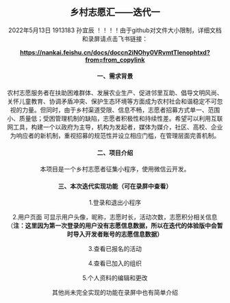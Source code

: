 ## <center>乡村志愿汇——迭代一

<center>2022年5月13日 1913183 孙宜辰
！！！！由于github对文件大小限制，详细文档和录屏请点击飞书链接：

**https://nankai.feishu.cn/docs/doccn2iNOhy0VRvmtTlenophtxd?from=from_copylink**

#### 一、需求背景

农村志愿服务者在扶助困难群体、发展农业生产、促进邻里互助、倡导文明风尚、关怀儿童教育、协调矛盾冲突、保护生态环境等方面成为农村社会和谐稳定不可忽视的力量。但同时，由于乡村渠道受限、信息不畅，志愿者招募方式单一、范围小、质量低；受困管理机制的缺陷，志愿者积极性和持续性差。希望可以利用互联网工具，构建一个以政府为主导，机构为发起者，媒体为媒介，社区、高校、企业为响应者的新机制，重视招募的规范性并设立相应门槛，在管理层面完善机制。

#### 二、项目介绍

本项目是一个乡村志愿者征集小程序，使用微信云开发。

#### 三、本次迭代实现功能（可在录屏中查看）

1.登录和退出小程序

2.用户页面 可显示用户头像，昵称，志愿时长，活动次数，志愿积分相关信息（**注：这里因为第一次登录的用户没有志愿信息数据，所以在迭代的体验版中会暂时导入开发者账号的志愿信息数据）**

3.查看已报名的活动

4.查看已加入的组织

5.个人资料的编辑和更改

其他尚未完全实现的功能在录屏中也有简单介绍


